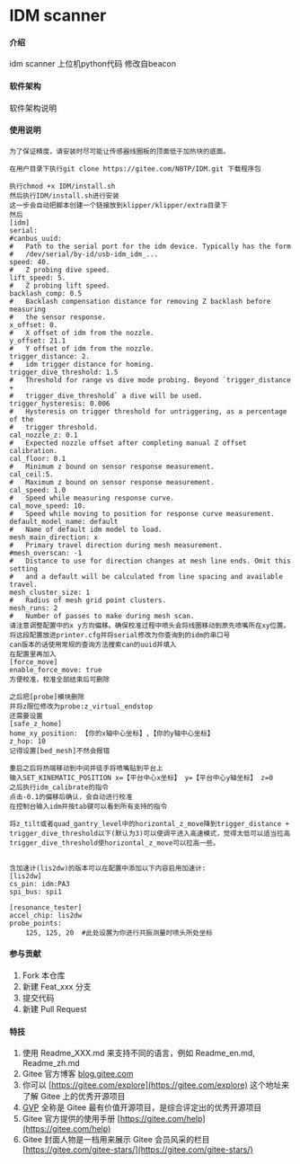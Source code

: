 # IDM scanner

#### 介绍
idm scanner 上位机python代码
修改自beacon

#### 软件架构
软件架构说明

#### 使用说明
``` 
为了保证精度，请安装时尽可能让传感器线圈板的顶面低于加热块的底面。

在用户目录下执行git clone https://gitee.com/NBTP/IDM.git 下载程序包

执行chmod +x IDM/install.sh
然后执行IDM/install.sh进行安装
这一步会自动把脚本创建一个链接放到klipper/klipper/extra目录下
然后
[idm]
serial:
#canbus_uuid:
#   Path to the serial port for the idm device. Typically has the form
#   /dev/serial/by-id/usb-idm_idm_...
speed: 40.
#   Z probing dive speed.
lift_speed: 5.
#   Z probing lift speed.
backlash_comp: 0.5
#   Backlash compensation distance for removing Z backlash before measuring
#   the sensor response.
x_offset: 0.
#   X offset of idm from the nozzle.
y_offset: 21.1
#   Y offset of idm from the nozzle.
trigger_distance: 2.
#   idm trigger distance for homing.
trigger_dive_threshold: 1.5
#   Threshold for range vs dive mode probing. Beyond `trigger_distance +
#   trigger_dive_threshold` a dive will be used.
trigger_hysteresis: 0.006
#   Hysteresis on trigger threshold for untriggering, as a percentage of the
#   trigger threshold.
cal_nozzle_z: 0.1
#   Expected nozzle offset after completing manual Z offset calibration.
cal_floor: 0.1
#   Minimum z bound on sensor response measurement.
cal_ceil:5.
#   Maximum z bound on sensor response measurement.
cal_speed: 1.0
#   Speed while measuring response curve.
cal_move_speed: 10.
#   Speed while moving to position for response curve measurement.
default_model_name: default
#   Name of default idm model to load.
mesh_main_direction: x
#   Primary travel direction during mesh measurement.
#mesh_overscan: -1
#   Distance to use for direction changes at mesh line ends. Omit this setting
#   and a default will be calculated from line spacing and available travel.
mesh_cluster_size: 1
#   Radius of mesh grid point clusters.
mesh_runs: 2
#   Number of passes to make during mesh scan.
请注意调整配置中的x y方向偏移。确保校准过程中喷头会将线圈移动到原先喷嘴所在xy位置。
将这段配置放进printer.cfg并将serial修改为你查询到的idm的串口号
can版本的话使用常规的查询方法搜索can的uuid并填入
在配置里再加入
[force_move]
enable_force_move: true
方便校准，校准全部结束后可删除

之后把[probe]模块删除
并将z限位修改为probe:z_virtual_endstop
还需要设置
[safe_z_home]
home_xy_position: 【你的x轴中心坐标】,【你的y轴中心坐标】
z_hop: 10
记得设置[bed_mesh]不然会报错

重启之后将热端移动到中间并徒手将喷嘴贴到平台上
输入SET_KINEMATIC_POSITION x=【平台中心x坐标】 y=【平台中心y轴坐标】 z=0
之后执行idm_calibrate的指令
点击-0.1的偏移后确认，会自动进行校准
在控制台输入idm并按tab键可以看到所有支持的指令

将z_tilt或者quad_gantry_level中的horizontal_z_move降到trigger_distance + trigger_dive_threshold以下(默认为3)可以使调平进入高速模式，觉得太低可以适当拉高trigger_dive_threshold使horizontal_z_move可以拉高一些。


含加速计(lis2dw)的版本可以在配置中添加以下内容启用加速计:
[lis2dw]
cs_pin: idm:PA3
spi_bus: spi1

[resonance_tester]
accel_chip: lis2dw
probe_points:
    125, 125, 20  #此处设置为你进行共振测量时喷头所处坐标
```

#### 参与贡献

1.  Fork 本仓库
2.  新建 Feat_xxx 分支
3.  提交代码
4.  新建 Pull Request


#### 特技

1.  使用 Readme\_XXX.md 来支持不同的语言，例如 Readme\_en.md, Readme\_zh.md
2.  Gitee 官方博客 [blog.gitee.com](https://blog.gitee.com)
3.  你可以 [https://gitee.com/explore](https://gitee.com/explore) 这个地址来了解 Gitee 上的优秀开源项目
4.  [GVP](https://gitee.com/gvp) 全称是 Gitee 最有价值开源项目，是综合评定出的优秀开源项目
5.  Gitee 官方提供的使用手册 [https://gitee.com/help](https://gitee.com/help)
6.  Gitee 封面人物是一档用来展示 Gitee 会员风采的栏目 [https://gitee.com/gitee-stars/](https://gitee.com/gitee-stars/)
